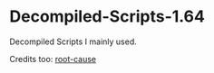 # Decompiled-Scripts-1.64

Decompiled Scripts I mainly used.

Credits too: [root-cause](https://github.com/root-cause/v-decompiled-scripts)
